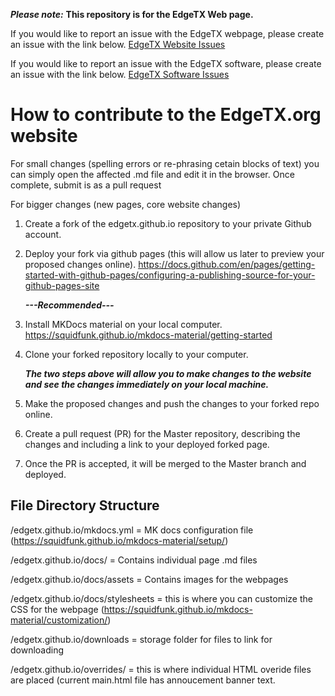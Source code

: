 ***Please note:*** **This repository is for the EdgeTX Web page.**  

If you would like to report an issue with the EdgeTX webpage, please create an issue with the link below.
 [EdgeTX Website Issues](https://github.com/EdgeTX/edgetx.github.io/issues/new/choose)
 
 
If you would like to report an issue with the EdgeTX software, please create an issue with the link below.
[EdgeTX Software Issues](https://github.com/EdgeTX/edgetx/issues/new/choose)

# How to contribute to the EdgeTX.org website

For small changes (spelling errors or re-phrasing cetain blocks of text) you can simply open the affected .md file and edit it in the browser. Once complete, submit is as a pull request

For bigger changes (new pages, core website changes)

1. Create a fork of the edgetx.github.io repository to your private Github account.
2. Deploy your fork via github pages (this will allow us later to preview your proposed changes online). https://docs.github.com/en/pages/getting-started-with-github-pages/configuring-a-publishing-source-for-your-github-pages-site

   ***---Recommended---***
4. Install MKDocs material on your local computer. https://squidfunk.github.io/mkdocs-material/getting-started
5. Clone your forked repository locally to your computer.

   ***The two steps above will allow you to make changes to the website and see the changes immediately on your local machine.***

6. Make the proposed changes and push the changes to your forked repo online.
7. Create a pull request (PR) for the Master repository, describing the changes and including a link to your deployed forked page.
8. Once the PR is accepted, it will be merged to the Master branch and deployed.

## File Directory Structure
/edgetx.github.io/mkdocs.yml  = MK docs configuration file (https://squidfunk.github.io/mkdocs-material/setup/)

/edgetx.github.io/docs/ = Contains individual page .md files

/edgetx.github.io/docs/assets = Contains images for the webpages

/edgetx.github.io/docs/stylesheets = this is where you can customize the CSS for the webpage (https://squidfunk.github.io/mkdocs-material/customization/)

/edgetx.github.io/downloads = storage folder for files to link for downloading

/edgetx.github.io/overrides/ =  this is where individual HTML overide files are placed (current main.html file has annoucement banner text.
